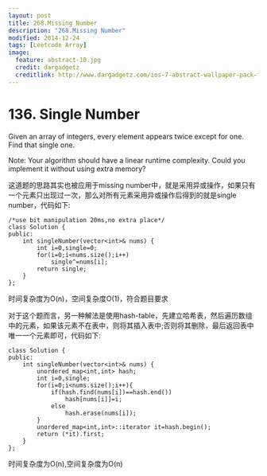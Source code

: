 ```yaml
---
layout: post
title: 268.Missing Number
description: "268.Missing Number"
modified: 2014-12-24
tags: [Leetcode Array]
image:
  feature: abstract-10.jpg
  credit: dargadgetz
  creditlink: http://www.dargadgetz.com/ios-7-abstract-wallpaper-pack-for-iphone-5-and-ipod-touch-retina/
---
```


# 136. Single Number

Given an array of integers, every element appears twice except for one. Find that single one.

Note:
Your algorithm should have a linear runtime complexity. Could you implement it without using extra memory?

这道题的思路其实也被应用于missing number中，就是采用异或操作，如果只有一个元素只出现过一次，那么对所有元素采用异或操作后得到的就是single number，代码如下:

```
/*use bit manipulation 20ms,no extra place*/
class Solution {
public:
    int singleNumber(vector<int>& nums) {
        int i=0,single=0;
        for(i=0;i<nums.size();i++)
            single^=nums[i];
        return single;
    }
};
```
时间复杂度为O(n)，空间复杂度O(1)，符合题目要求

对于这个题而言，另一种解法是使用hash-table，先建立哈希表，然后遍历数组中的元素，如果该元素不在表中，则将其插入表中;否则将其删除，最后返回表中唯一一个元素即可，代码如下:

```
class Solution {
public:
    int singleNumber(vector<int>& nums) {
        unordered_map<int,int> hash;
        int i=0,single;
        for(i=0;i<nums.size();i++){
            if(hash.find(nums[i])==hash.end())
                hash[nums[i]]=i;
            else
                hash.erase(nums[i]);
        }
        unordered_map<int,int>::iterator it=hash.begin();
        return (*it).first;
    }
};
```
时间复杂度为O(n),空间复杂度为O(n)



